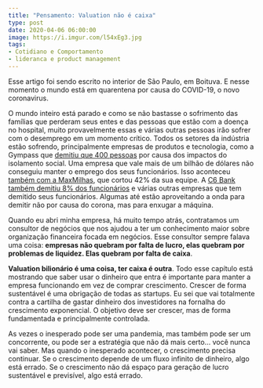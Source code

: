 ```yaml
---
title: "Pensamento: Valuation não é caixa"
type: post
date: 2020-04-06 06:00:00
image: https://i.imgur.com/l54xEg3.jpg
tags:
- Cotidiano e Comportamento
- lideranca e product management
---
```


Esse artigo foi sendo escrito no interior de São Paulo, em Boituva. E nesse momento o mundo está em quarentena por causa do COVID-19, o novo coronavirus.

O mundo inteiro está parado e como se não bastasse o sofrimento das famílias que perderam seus entes e das pessoas que estão com a doença no hospital, muito provavelmente essas e várias outras pessoas irão sofrer com o desemprego em um momento crítico. Todos os setores da indústria estão sofrendo, principalmente empresas de produtos e tecnologia, como a Gympass que [demitiu que 400 pessoas](https://www.sunoresearch.com.br/noticias/gympass-demitiu-cerca-de-400-funcinarios-devido-a-crise-do-coronavirus/) por causa dos impactos do isolamento social. Uma empresa que vale mais de um bilhão de dólares não conseguiu manter o emprego dos seus funcionários. Isso aconteceu [também com a MaxMilhas](https://revistapegn.globo.com/Startups/noticia/2020/04/por-novo-coronavirus-startups-gympass-e-maxmilhas-cortam-equipes.html), que cortou 42% da sua equipe. A [C6 Bank também demitiu 8% dos funcionários](https://valorinveste.globo.com/objetivo/empreenda-se/noticia/2020/04/03/c6-bank-demite-cerca-de-60-funcionrios-em-meio-parada-da-economia.ghtml) e várias outras empresas que tem demitido seus funcionários. Algumas até estão aproveitando a onda para demitir não por causa do corona, mas para enxugar a máquina.

Quando eu abri minha empresa, há muito tempo atrás, contratamos um consultor de negócios que nos ajudou a ter um conhecimento maior sobre organização financeira focada em negócios. Esse consultor sempre falava uma coisa: **empresas não quebram por falta de lucro, elas quebram por problemas de liquidez. Elas quebram por falta de caixa**.

**Valuation bilionário é uma coisa, ter caixa é outra**. Todo esse capítulo está mostrando que saber usar o dinheiro que entra é importante para manter a empresa funcionando em vez de comprar crescimento. Crescer de forma sustentável é uma obrigação de todas as startups. Eu sei que vai totalmente contra a cartilha de gastar dinheiro dos investidores na fornalha do crescimento exponencial. O objetivo deve ser crescer, mas de forma fundamentada e principalmente controlada. 

As vezes o inesperado pode ser uma pandemia, mas também pode ser um concorrente, ou pode ser a estratégia que não dá mais certo… você nunca vai saber. Mas quando o inesperado acontecer, o crescimento precisa continuar. Se o crescimento depende de um fluxo infinito de dinheiro, algo está errado. Se o crescimento não dá espaço para geração de lucro sustentável e previsível, algo está errado.


